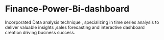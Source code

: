 # Finance-Power-Bi-dashboard
Incorporated Data analysis technique , specializing in time series analysis to deliver valuable insights ,sales forecasting and interactive dashboard creation driving business success.
